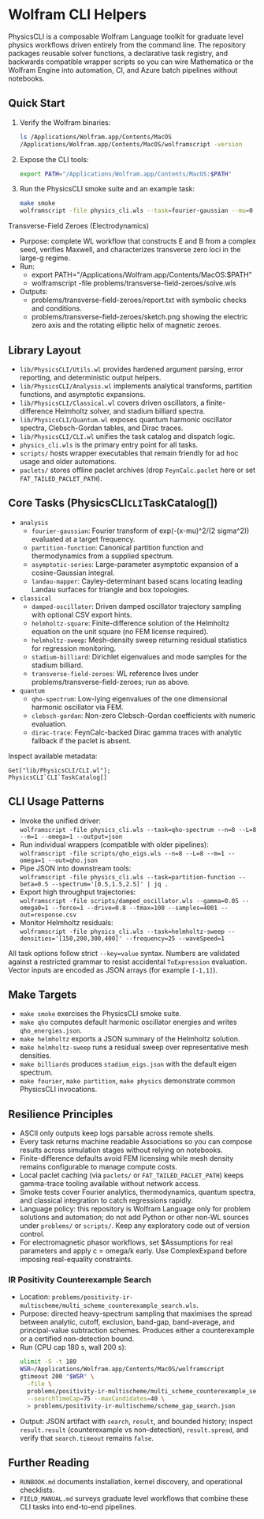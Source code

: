 # Wolfram CLI Helpers

PhysicsCLI is a composable Wolfram Language toolkit for graduate level physics workflows driven entirely from the command line. The repository packages reusable solver functions, a declarative task registry, and backwards compatible wrapper scripts so you can wire Mathematica or the Wolfram Engine into automation, CI, and Azure batch pipelines without notebooks.

## Quick Start

1. Verify the Wolfram binaries:

   ```sh
   ls /Applications/Wolfram.app/Contents/MacOS
   /Applications/Wolfram.app/Contents/MacOS/wolframscript -version
   ```

2. Expose the CLI tools:

   ```sh
   export PATH="/Applications/Wolfram.app/Contents/MacOS:$PATH"
   ```

3. Run the PhysicsCLI smoke suite and an example task:

   ```sh
   make smoke
   wolframscript -file physics_cli.wls --task=fourier-gaussian --mu=0 --sigma=1 --params='[-1,1]' --t=0
   ```

Transverse-Field Zeroes (Electrodynamics)

- Purpose: complete WL workflow that constructs E and B from a complex seed, verifies Maxwell, and characterizes transverse zero loci in the large-g regime.
- Run:
  - export PATH="/Applications/Wolfram.app/Contents/MacOS:$PATH"
  - wolframscript -file problems/transverse-field-zeroes/solve.wls
- Outputs:
  - problems/transverse-field-zeroes/report.txt with symbolic checks and conditions.
  - problems/transverse-field-zeroes/sketch.png showing the electric zero axis and the rotating elliptic helix of magnetic zeroes.

## Library Layout

- `lib/PhysicsCLI/Utils.wl` provides hardened argument parsing, error reporting, and deterministic output helpers.
- `lib/PhysicsCLI/Analysis.wl` implements analytical transforms, partition functions, and asymptotic expansions.
- `lib/PhysicsCLI/Classical.wl` covers driven oscillators, a finite-difference Helmholtz solver, and stadium billiard spectra.
- `lib/PhysicsCLI/Quantum.wl` exposes quantum harmonic oscillator spectra, Clebsch-Gordan tables, and Dirac traces.
- `lib/PhysicsCLI/CLI.wl` unifies the task catalog and dispatch logic.
- `physics_cli.wls` is the primary entry point for all tasks.
- `scripts/` hosts wrapper executables that remain friendly for ad hoc usage and older automations.
- `paclets/` stores offline paclet archives (drop `FeynCalc.paclet` here or set `FAT_TAILED_PACLET_PATH`).

## Core Tasks (PhysicsCLI`CLI`TaskCatalog[])

- `analysis`  
  - `fourier-gaussian`: Fourier transform of exp(-(x-mu)^2/(2 sigma^2)) evaluated at a target frequency.  
  - `partition-function`: Canonical partition function and thermodynamics from a supplied spectrum.  
  - `asymptotic-series`: Large-parameter asymptotic expansion of a cosine-Gaussian integral.
  - `landau-mapper`: Cayley-determinant based scans locating leading Landau surfaces for triangle and box topologies.
- `classical`  
  - `damped-oscillator`: Driven damped oscillator trajectory sampling with optional CSV export hints.  
  - `helmholtz-square`: Finite-difference solution of the Helmholtz equation on the unit square (no FEM license required).  
  - `helmholtz-sweep`: Mesh-density sweep returning residual statistics for regression monitoring.  
  - `stadium-billiard`: Dirichlet eigenvalues and mode samples for the stadium billiard.
  - `transverse-field-zeroes`: WL reference lives under problems/transverse-field-zeroes; run as above.
- `quantum`  
  - `qho-spectrum`: Low-lying eigenvalues of the one dimensional harmonic oscillator via FEM.  
  - `clebsch-gordan`: Non-zero Clebsch-Gordan coefficients with numeric evaluation.  
  - `dirac-trace`: FeynCalc-backed Dirac gamma traces with analytic fallback if the paclet is absent.

Inspect available metadata:

```wolfram
Get["lib/PhysicsCLI/CLI.wl"];
PhysicsCLI`CLI`TaskCatalog[]
```

## CLI Usage Patterns

- Invoke the unified driver:  
  `wolframscript -file physics_cli.wls --task=qho-spectrum --n=8 --L=8 --m=1 --omega=1 --output=json`
- Run individual wrappers (compatible with older pipelines):  
  `wolframscript -file scripts/qho_eigs.wls --n=8 --L=8 --m=1 --omega=1 --out=qho.json`
- Pipe JSON into downstream tools:  
  `wolframscript -file physics_cli.wls --task=partition-function --beta=0.5 --spectrum='[0.5,1.5,2.5]' | jq .`
- Export high throughput trajectories:  
  `wolframscript -file scripts/damped_oscillator.wls --gamma=0.05 --omega0=1 --force=1 --drive=0.8 --tmax=100 --samples=4001 --out=response.csv`
- Monitor Helmholtz residuals:  
  `wolframscript -file physics_cli.wls --task=helmholtz-sweep --densities='[150,200,300,400]' --frequency=25 --waveSpeed=1`

All task options follow strict `--key=value` syntax. Numbers are validated against a restricted grammar to resist accidental `ToExpression` evaluation. Vector inputs are encoded as JSON arrays (for example `[-1,1]`).

## Make Targets

- `make smoke` exercises the PhysicsCLI smoke suite.
- `make qho` computes default harmonic oscillator energies and writes `qho_energies.json`.
- `make helmholtz` exports a JSON summary of the Helmholtz solution.
- `make helmholtz-sweep` runs a residual sweep over representative mesh densities.
- `make billiards` produces `stadium_eigs.json` with the default eigen spectrum.
- `make fourier`, `make partition`, `make physics` demonstrate common PhysicsCLI invocations.

## Resilience Principles

- ASCII only outputs keep logs parsable across remote shells.
- Every task returns machine readable Associations so you can compose results across simulation stages without relying on notebooks.
- Finite-difference defaults avoid FEM licensing while mesh density remains configurable to manage compute costs.
- Local paclet caching (via `paclets/` or `FAT_TAILED_PACLET_PATH`) keeps gamma-trace tooling available without network access.
- Smoke tests cover Fourier analytics, thermodynamics, quantum spectra, and classical integration to catch regressions rapidly.
- Language policy: this repository is Wolfram Language only for problem solutions and automation; do not add Python or other non-WL sources under `problems/` or `scripts/`. Keep any exploratory code out of version control.
- For electromagnetic phasor workflows, set $Assumptions for real parameters and apply c = omega/k early. Use ComplexExpand before imposing real-equality constraints.

### IR Positivity Counterexample Search

- Location:
  `problems/positivity-ir-multischeme/multi_scheme_counterexample_search.wls`.
- Purpose: directed heavy-spectrum sampling that maximises the spread between
  analytic, cutoff, exclusion, band-gap, band-average, and principal-value
  subtraction schemes. Produces either a counterexample or a certified
  non-detection bound.
- Run (CPU cap 180 s, wall 200 s):
  ```sh
  ulimit -S -t 180
  WSR=/Applications/Wolfram.app/Contents/MacOS/wolframscript
  gtimeout 200 "$WSR" \
    -file \
    problems/positivity-ir-multischeme/multi_scheme_counterexample_search.wls \
    --searchTimeCap=75 --maxCandidates=40 \
    > problems/positivity-ir-multischeme/scheme_gap_search.json
  ```
- Output: JSON artifact with `search`, `result`, and bounded history; inspect
  `result.result` (counterexample vs non-detection), `result.spread`, and verify
  that `search.timeout` remains `false`.

## Further Reading

- `RUNBOOK.md` documents installation, kernel discovery, and operational checklists.
- `FIELD_MANUAL.md` surveys graduate level workflows that combine these CLI tasks into end-to-end pipelines.
